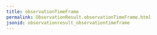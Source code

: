 ```yaml
---
title: observationTimeFrame
permalink: ObservationResult.observationTimeFrame.html
jsonid: observationresult_observationtimeframe
---
```

